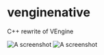 # venginenative
C++ rewrite of VEngine

![A screenshot](http://i.imgur.com/tSjYeWb.jpg "Screenshot")
![A screenshot](http://i.imgur.com/iuNmytR.jpg "Screenshot")
